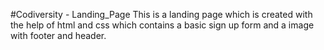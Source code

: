 #Codiversity - Landing_Page
This is a landing page which is created with the help of html and css which contains a basic sign up form and a image with footer and header.
